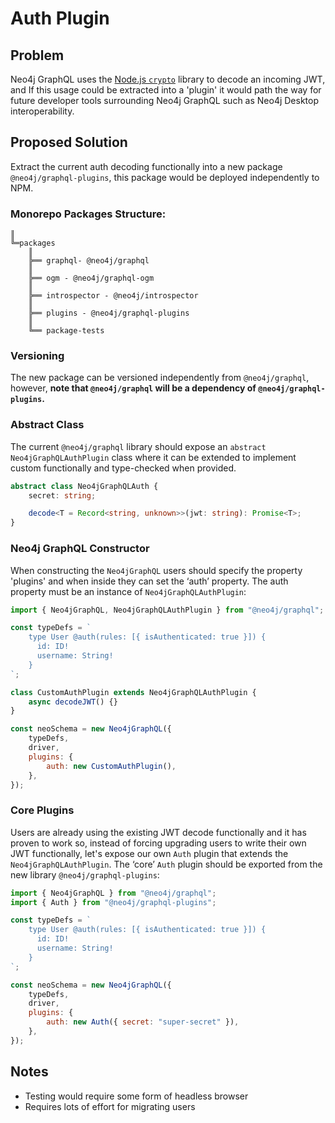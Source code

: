 # Auth Plugin

## Problem

Neo4j GraphQL uses the [Node.js `crypto`](https://nodejs.org/api/crypto.html) library to decode an incoming JWT, and If this usage could be extracted into a 'plugin' it would path the way for future developer tools surrounding Neo4j GraphQL such as Neo4j Desktop interoperability.

## Proposed Solution

Extract the current auth decoding functionally into a new package `@neo4j/graphql-plugins`, this package would be deployed independently to NPM.

### Monorepo Packages Structure:

```
║
╚═packages
    ║
    ╠══ graphql- @neo4j/graphql
    ║
    ╠══ ogm - @neo4j/graphql-ogm
    ║
    ╠══ introspector - @neo4j/introspector
    ║
    ╠══ plugins - @neo4j/graphql-plugins
    ║
    ╚══ package-tests
```

### Versioning

The new package can be versioned independently from `@neo4j/graphql`, however, **note that `@neo4j/graphql` will be a dependency of `@neo4j/graphql-plugins`.**

### Abstract Class

The current `@neo4j/graphql` library should expose an `abstract` `Neo4jGraphQLAuthPlugin` class where it can be extended to implement custom functionally and type-checked when provided.

```ts
abstract class Neo4jGraphQLAuth {
    secret: string;

    decode<T = Record<string, unknown>>(jwt: string): Promise<T>;
}
```

### Neo4j GraphQL Constructor

When constructing the `Neo4jGraphQL` users should specify the property 'plugins' and when inside they can set the ‘auth’ property. The auth property must be an instance of `Neo4jGraphQLAuthPlugin`:

```js
import { Neo4jGraphQL, Neo4jGraphQLAuthPlugin } from "@neo4j/graphql";

const typeDefs = `
    type User @auth(rules: [{ isAuthenticated: true }]) {
      id: ID!
      username: String!
    }
`;

class CustomAuthPlugin extends Neo4jGraphQLAuthPlugin {
    async decodeJWT() {}
}

const neoSchema = new Neo4jGraphQL({
    typeDefs,
    driver,
    plugins: {
        auth: new CustomAuthPlugin(),
    },
});
```

### Core Plugins

Users are already using the existing JWT decode functionally and it has proven to work so, instead of forcing upgrading users to write their own JWT functionally, let's expose our own `Auth` plugin that extends the `Neo4jGraphQLAuthPlugin`. The ‘core’ `Auth` plugin should be exported from the new library `@neo4j/graphql-plugins`:

```js
import { Neo4jGraphQL } from "@neo4j/graphql";
import { Auth } from "@neo4j/graphql-plugins";

const typeDefs = `
    type User @auth(rules: [{ isAuthenticated: true }]) {
      id: ID!
      username: String!
    }
`;

const neoSchema = new Neo4jGraphQL({
    typeDefs,
    driver,
    plugins: {
        auth: new Auth({ secret: "super-secret" }),
    },
});
```

## Notes

-   Testing would require some form of headless browser
-   Requires lots of effort for migrating users
